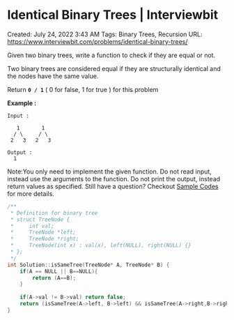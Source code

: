 # Identical Binary Trees | Interviewbit

Created: July 24, 2022 3:43 AM
Tags: Binary Trees, Recursion
URL: https://www.interviewbit.com/problems/identical-binary-trees/

Given two binary trees, write a function to check if they are equal or not.

Two binary trees are considered equal if they are structurally identical and the nodes have the same value.

Return **`0 / 1`** ( 0 for false, 1 for true ) for this problem

**Example :**

```
Input :

   1       1
  / \     / \
 2   3   2   3

Output :
  1

```

Note:You only need to implement the given function. Do not read input, instead use the arguments to the function. Do not print the output, instead return values as specified. Still have a question? Checkout [Sample Codes](https://www.interviewbit.com/pages/sample_codes/) for more details.

```cpp
/**
 * Definition for binary tree
 * struct TreeNode {
 *     int val;
 *     TreeNode *left;
 *     TreeNode *right;
 *     TreeNode(int x) : val(x), left(NULL), right(NULL) {}
 * };
 */
int Solution::isSameTree(TreeNode* A, TreeNode* B) {
    if(A == NULL || B==NULL){
        return (A==B);
    }
    
    if(A->val != B->val) return false;
    return (isSameTree(A->left, B->left) && isSameTree(A->right,B->right));
}
```